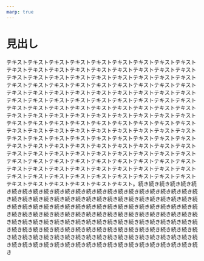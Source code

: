 ```yaml
---
marp: true
---
```


# 見出し

テキストテキストテキストテキストテキストテキストテキストテキストテキストテキストテキストテキストテキストテキストテキストテキストテキストテキストテキストテキストテキストテキストテキストテキストテキストテキストテキストテキストテキストテキストテキストテキストテキストテキストテキストテキストテキストテキストテキストテキストテキストテキストテキストテキストテキストテキストテキストテキストテキストテキストテキストテキストテキストテキストテキストテキストテキストテキストテキストテキストテキストテキストテキストテキストテキストテキストテキストテキストテキストテキストテキストテキストテキストテキストテキストテキストテキストテキストテキストテキストテキストテキストテキストテキストテキストテキストテキストテキストテキストテキストテキストテキストテキストテキストテキストテキストテキストテキストテキストテキストテキストテキストテキストテキストテキストテキストテキストテキストテキストテキストテキストテキストテキストテキストテキストテキストテキストテキストテキストテキストテキストテキストテキストテキストテキストテキストテキストテキストテキストテキストテキストテキストテキストテキストテキストテキストテキストテキストテキストテキストテキストテキストテキストテキストテキストテキストテキストテキストテキストテキスト。続き続き続き続き続き続き続き続き続き続き続き続き続き続き続き続き続き続き続き続き続き続き続き続き続き続き続き続き続き続き続き続き続き続き続き続き続き続き続き続き続き続き続き続き続き続き続き続き続き続き続き続き続き続き続き続き続き続き続き続き続き続き続き続き続き続き続き続き続き続き続き続き続き続き続き続き続き続き続き続き続き続き続き続き続き続き続き続き続き続き続き続き続き続き続き続き続き続き続き続き続き続き続き続き続き続き続き続き続き続き続き続き続き続き続き続き続き続き続き続き続き続き続き続き続き続き続き続き続き続き続き続き続き続き続き続き続き続き続き続き続き続き続き続き続き続き続き続き続き続き
